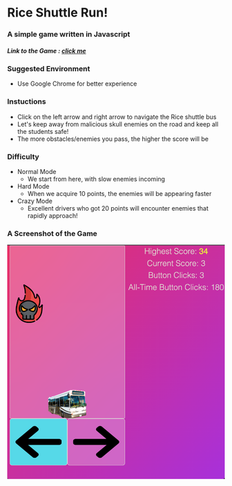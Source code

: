 # Rice Shuttle Run!

### A simple game written in Javascript

##### Link to the Game : [click me](https://riceshuttlerun.surge.sh/)

### Suggested Environment

- Use Google Chrome for better experience

### Instuctions

- Click on the left arrow and right arrow to navigate the Rice shuttle bus
- Let's keep away from malicious skull enemies on the road and keep all the students safe!
- The more obstacles/enemies you pass, the higher the score will be

### Difficulty

- Normal Mode
  - We start from here, with slow enemies incoming
- Hard Mode
  - When we acquire 10 points, the enemies will be appearing faster
- Crazy Mode
  - Excellent drivers who got 20 points will encounter enemies that rapidly approach!

### A Screenshot of the Game

![screenshot_image](images/Game_Screenshot.png)
